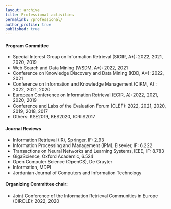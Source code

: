 ```yaml
---
layout: archive
title: Professional activities
permalink: /professional/
author_profile: true
published: true
---
```


#### Program Committee
- Special Interest Group on Information Retrieval (SIGIR, A*): 2022, 2021, 2020, 2019
- Web Search and Data Mining (WSDM, A*): 2022, 2021
- Conference on Knowledge Discovery and Data Mining (KDD, A*): 2022, 2021
- Conference on Information and Knowledge Management (CIKM, A) : 2022, 2021, 2020
- European Conference on Information Retrieval (ECIR, A): 2022, 2021, 2020, 2019
- Conference and Labs of the Evaluation Forum (CLEF): 2022, 2021, 2020, 2019, 2018, 2017
- Others: KSE2019, KES2020, ICRIIS2017

#### Journal Reviews
- Information Retrieval (IR), Springer, IF: 2.93
- Information Processing and Management (IPM), Elsevier, IF: 6.222
- Transactions on Neural Networks and Learning Systems, IEEE, IF: 8.783
- GigaScience, Oxford Academic, 6.524
- Open Computer Science (OpenCS), De Gruyter
- Information, MDPI
- Jordanian Journal of Computers and Information Technology

#### Organizing Committee chair:
- Joint Conference of the Information Retrieval Communities in Europe (CIRCLE): 2022, 2020

